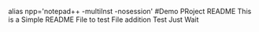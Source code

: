 alias npp='notepad++ -multiInst -nosession'
#Demo PRoject README
This is a Simple README File to test File addition
Test
Just Wait